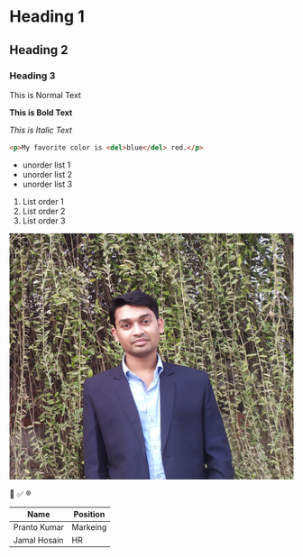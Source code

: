 


# Heading 1
## Heading 2
### Heading 3


This is Normal Text

**This is Bold Text**

_This is Italic Text_

``` html
<p>My favorite color is <del>blue</del> red.</p>
```

- unorder list 1
- unorder list 2
- unorder list 3

1. List order 1
2. List order 2
3. List order 3

![Picture of Pranto Kumar](images/prantokumar.jpg)


🙂 ✅ ®


| Name | Position |
|---------|--------|
| Pranto Kumar | Markeing |
| Jamal Hosain | HR |